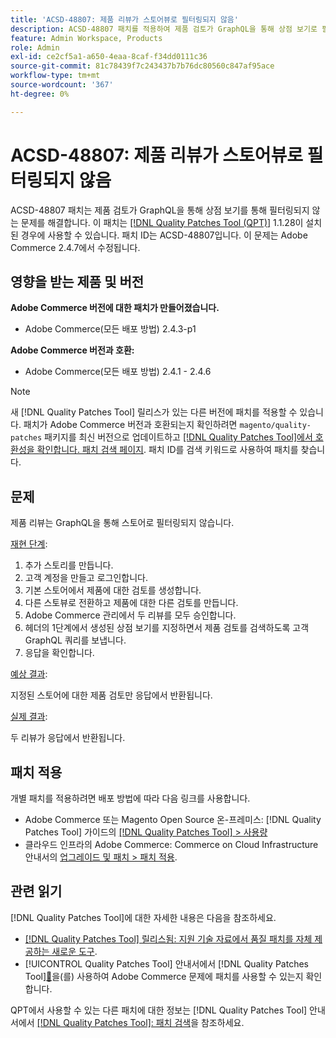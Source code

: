 ```yaml
---
title: 'ACSD-48807: 제품 리뷰가 스토어뷰로 필터링되지 않음'
description: ACSD-48807 패치를 적용하여 제품 검토가 GraphQL을 통해 상점 보기로 필터링되지 않는 Adobe Commerce 문제를 해결합니다.
feature: Admin Workspace, Products
role: Admin
exl-id: ce2cf5a1-a650-4eaa-8caf-f34dd0111c36
source-git-commit: 81c78439f7c243437b7b76dc80560c847af95ace
workflow-type: tm+mt
source-wordcount: '367'
ht-degree: 0%

---
```


# ACSD-48807: 제품 리뷰가 스토어뷰로 필터링되지 않음

ACSD-48807 패치는 제품 검토가 GraphQL을 통해 상점 보기를 통해 필터링되지 않는 문제를 해결합니다. 이 패치는 [[!DNL Quality Patches Tool (QPT)]](https://experienceleague.adobe.com/en/docs/commerce-knowledge-base/kb/announcements/commerce-announcements/magento-quality-patches-released-new-tool-to-self-serve-quality-patches) 1.1.28이 설치된 경우에 사용할 수 있습니다. 패치 ID는 ACSD-48807입니다. 이 문제는 Adobe Commerce 2.4.7에서 수정됩니다.

## 영향을 받는 제품 및 버전

**Adobe Commerce 버전에 대한 패치가 만들어졌습니다.**

* Adobe Commerce(모든 배포 방법) 2.4.3-p1

**Adobe Commerce 버전과 호환:**

* Adobe Commerce(모든 배포 방법) 2.4.1 - 2.4.6

>[!NOTE]
>
>새 [!DNL Quality Patches Tool] 릴리스가 있는 다른 버전에 패치를 적용할 수 있습니다. 패치가 Adobe Commerce 버전과 호환되는지 확인하려면 `magento/quality-patches` 패키지를 최신 버전으로 업데이트하고 [[!DNL Quality Patches Tool]에서 호환성을 확인합니다. 패치 검색 페이지](https://experienceleague.adobe.com/tools/commerce-quality-patches/index.html). 패치 ID를 검색 키워드로 사용하여 패치를 찾습니다.

## 문제

제품 리뷰는 GraphQL을 통해 스토어로 필터링되지 않습니다.

<u>재현 단계</u>:

1. 추가 스토리를 만듭니다.
1. 고객 계정을 만들고 로그인합니다.
1. 기본 스토어에서 제품에 대한 검토를 생성합니다.
1. 다른 스토뷰로 전환하고 제품에 대한 다른 검토를 만듭니다.
1. Adobe Commerce 관리에서 두 리뷰를 모두 승인합니다.
1. 헤더의 1단계에서 생성된 상점 보기를 지정하면서 제품 검토를 검색하도록 고객 GraphQL 쿼리를 보냅니다.
1. 응답을 확인합니다.

<u>예상 결과</u>:

지정된 스토어에 대한 제품 검토만 응답에서 반환됩니다.

<u>실제 결과</u>:

두 리뷰가 응답에서 반환됩니다.

## 패치 적용

개별 패치를 적용하려면 배포 방법에 따라 다음 링크를 사용합니다.

* Adobe Commerce 또는 Magento Open Source 온-프레미스: [!DNL Quality Patches Tool] 가이드의 [[!DNL Quality Patches Tool] > 사용량](/help/tools/quality-patches-tool/usage.md)
* 클라우드 인프라의 Adobe Commerce: Commerce on Cloud Infrastructure 안내서의 [업그레이드 및 패치 > 패치 적용](https://experienceleague.adobe.com/docs/commerce-cloud-service/user-guide/develop/upgrade/apply-patches.html).

## 관련 읽기

[!DNL Quality Patches Tool]에 대한 자세한 내용은 다음을 참조하세요.

* [[!DNL Quality Patches Tool] 릴리스됨: 지원 기술 자료에서 품질 패치를 자체 제공하는 새로운 도구](https://experienceleague.adobe.com/en/docs/commerce-knowledge-base/kb/announcements/commerce-announcements/magento-quality-patches-released-new-tool-to-self-serve-quality-patches).
* [!UICONTROL Quality Patches Tool] 안내서에서  [!DNL Quality Patches Tool][&#128279;](/help/tools/quality-patches-tool/patches-available-in-qpt/check-patch-for-magento-issue-with-magento-quality-patches.md)을(를) 사용하여 Adobe Commerce 문제에 패치를 사용할 수 있는지 확인합니다.


QPT에서 사용할 수 있는 다른 패치에 대한 정보는 [!DNL Quality Patches Tool] 안내서에서 [[!DNL Quality Patches Tool]: 패치 검색](https://experienceleague.adobe.com/tools/commerce-quality-patches/index.html)을 참조하세요.
